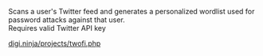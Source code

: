 

Scans a user's Twitter feed and generates a personalized wordlist used for password attacks against that user.  
Requires valid Twitter API key  
  
[digi.ninja/projects/twofi.php](http://digi.ninja/projects/twofi.php)